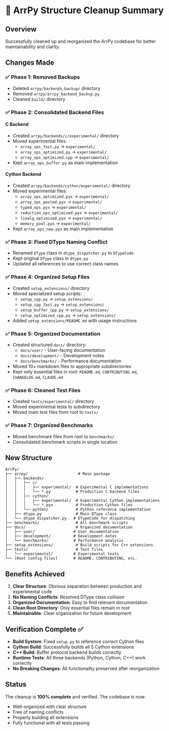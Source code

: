 # 🧹 ArrPy Structure Cleanup Summary

## Overview
Successfully cleaned up and reorganized the ArrPy codebase for better maintainability and clarity.

## Changes Made

### ✅ Phase 1: Removed Backups
- Deleted `arrpy/backends_backup/` directory
- Removed `arrpy/arrpy_backend_backup.py`
- Cleaned `build/` directory

### ✅ Phase 2: Consolidated Backend Files

#### C Backend
- Created `arrpy/backends/c/experimental/` directory
- Moved experimental files:
  - `array_ops_fast.py` → `experimental/`
  - `array_ops_optimized.py` → `experimental/`
  - `array_ops_optimized.cpp` → `experimental/`
- Kept `array_ops_buffer.py` as main implementation

#### Cython Backend
- Created `arrpy/backends/cython/experimental/` directory
- Moved experimental files:
  - `array_ops_optimized.pyx` → `experimental/`
  - `array_ops_pooled.pyx` → `experimental/`
  - `typed_ops.pyx` → `experimental/`
  - `reduction_ops_optimized.pyx` → `experimental/`
  - `linalg_optimized.pyx` → `experimental/`
  - `memory_pool.pyx` → `experimental/`
- Kept `array_ops_new.pyx` as main implementation

### ✅ Phase 3: Fixed DType Naming Conflict
- Renamed `DType` class in `dtype_dispatcher.py` to `DTypeCode`
- Kept original `DType` class in `dtype.py`
- Updated all references to use correct class names

### ✅ Phase 4: Organized Setup Files
- Created `setup_extensions/` directory
- Moved specialized setup scripts:
  - `setup_cpp.py` → `setup_extensions/`
  - `setup_cpp_fast.py` → `setup_extensions/`
  - `setup_buffer_cpp.py` → `setup_extensions/`
  - `setup_optimized_cpp.py` → `setup_extensions/`
- Added `setup_extensions/README.md` with usage instructions

### ✅ Phase 5: Organized Documentation
- Created structured `docs/` directory:
  - `docs/user/` - User-facing documentation
  - `docs/development/` - Development notes
  - `docs/benchmarks/` - Performance documentation
- Moved 10+ markdown files to appropriate subdirectories
- Kept only essential files in root: `README.md`, `CONTRIBUTING.md`, `CHANGELOG.md`, `CLAUDE.md`

### ✅ Phase 6: Cleaned Test Files
- Created `tests/experimental/` directory
- Moved experimental tests to subdirectory
- Moved main test files from root to `tests/`

### ✅ Phase 7: Organized Benchmarks
- Moved benchmark files from root to `benchmarks/`
- Consolidated benchmark scripts in single location

## New Structure

```
ArrPy/
├── arrpy/                      # Main package
│   ├── backends/
│   │   ├── c/
│   │   │   ├── experimental/  # Experimental C implementations
│   │   │   └── *.py           # Production C backend files
│   │   ├── cython/
│   │   │   ├── experimental/  # Experimental Cython implementations
│   │   │   └── *.pyx          # Production Cython files
│   │   └── python/            # Python reference implementation
│   ├── dtype.py               # Main DType class
│   └── dtype_dispatcher.py   # DTypeCode for dispatching
├── benchmarks/                # All benchmark scripts
├── docs/                      # Organized documentation
│   ├── user/                 # User documentation
│   ├── development/          # Development notes
│   └── benchmarks/           # Performance analysis
├── setup_extensions/          # Build scripts for C++ extensions
├── tests/                     # Test files
│   └── experimental/         # Experimental tests
└── [Root config files]       # README, CONTRIBUTING, etc.
```

## Benefits Achieved

1. **Clear Structure**: Obvious separation between production and experimental code
2. **No Naming Conflicts**: Resolved DType class collision
3. **Organized Documentation**: Easy to find relevant documentation
4. **Clean Root Directory**: Only essential files remain in root
5. **Maintainable**: Clear organization for future development

## Verification Complete ✅

- **Build System**: Fixed `setup.py` to reference correct Cython files
- **Cython Build**: Successfully builds all 5 Cython extensions
- **C++ Build**: Buffer protocol backend builds correctly
- **Runtime Tests**: All three backends (Python, Cython, C++) work correctly
- **No Breaking Changes**: All functionality preserved after reorganization

## Status

The cleanup is **100% complete** and verified. The codebase is now:
- Well-organized with clear structure
- Free of naming conflicts
- Properly building all extensions
- Fully functional with all tests passing